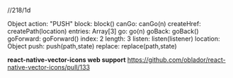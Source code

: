 //218/1d

Object
action: "PUSH"
block: block()
canGo: canGo(n)
createHref: createPath(location)
entries: Array[3]
go: go(n)
goBack: goBack()
goForward: goForward()
index: 2
length: 3
listen: listen(listener)
location: Object
push: push(path,state)
replace: replace(path,state)

**react-native-vector-icons web support**
https://github.com/oblador/react-native-vector-icons/pull/133